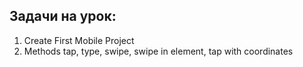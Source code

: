 ## Задачи на урок:

1. Create First Mobile Project
2. Methods tap, type, swipe, swipe in element, tap with coordinates